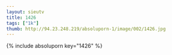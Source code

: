 ```yaml
--- 
layout: sieutv
title: 1426
tags: ["1k"]
thumb: http://94.23.248.219/absoluporn-1/image/002/1426.jpg
---
```

{% include absoluporn key="1426" %} 
